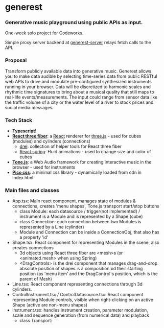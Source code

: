 # generest

### Generative music playground using public APIs as input.

One-week solo project for Codeworks.

Simple proxy server backend at [generest-server](https://github.com/nortonph/generest-server) relays fetch calls to the API.


 ### Proposal

 Transform publicly available data into generative music. Generest allows you to make data audible by selecting time-series data from public RESTful web APIs to drive and modulate pre-configured synthesized instruments running in your browser. Data will be discretized to harmonic scales and rhythmic time signatures to bring about a musical quality that still maps to real-life events/measurements. The input could range from sensor data like the traffic volume of a city or the water level of a river to stock prices and social media messages.

### Tech Stack

- [**Typescript**](https://www.typescriptlang.org/docs/handbook/intro.html)!
- [**React three fiber**](https://r3f.docs.pmnd.rs/getting-started/introduction): a [React](https://react.dev/learn) renderer for [three.js](https://threejs.org/docs/index.html#manual/en/introduction/Creating-a-scene) - used for cubes (modules) and cylinders (connections)
  - [drei](http://drei.docs.pmnd.rs/getting-started/introduction): collection of helper tools for React three fiber
  - [React spring](https://www.react-spring.dev/docs): Fluid animations - used to change size and color of cubes
- [**Tone.js**](https://tonejs.github.io/): a Web Audio framework for creating interactive music in the browser - used for instruments
- [**Pico css**](https://picocss.com/docs): a minimal css library - dynamically loaded from cdn in index.html

### Main files and classes
- App.tsx: Main react component, manages state of modules & connections, creates 'menu shapes', Tone.js transport start/stop buttons
  - class Module: each datasource / trigger(not implemented) / instrument is a Module and is represented by a Shape (cube)
  - class Connection: each connection between two Modules is represented by a Line (cylinder)
  - Module and Connection can be inside a ConnectionObj, that also has a property 'id'
- Shape.tsx: React component for representing Modules in the scene, also creates connections
  - 3d objects using React three fiber are \<mesh\>s (or \<animated.mesh\> when using Spring)
  - \<DragControls\> is the drei component that manages drag-and-drop. absolute position of shapes is a composition od their starting position (as 'menu item' and the DragControl's position, which is the parent of Mesh)
- Line.tsx: React component representing connections through 3d cylinders.
- ControlInstrument.tsx / ControlDatasource.tsx: React component representing Module controls, visible when right-clicking on an active Shape (active are non-menu shapes)
- instrument.tsx: handles instrument creation, parameter modulation, scale and sequence generation (from numerical data) and playback
  - class Transport: